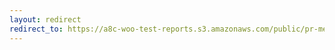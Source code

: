 ```yaml
---
layout: redirect
redirect_to: https://a8c-woo-test-reports.s3.amazonaws.com/public/pr-merge/43236/api/index.html
---
```

